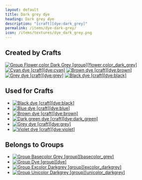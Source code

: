 ```yaml
---
layout: default
title: Dark grey dye
heading: Dark grey dye
description: "[craft][dye:dark_grey]"
permalink: /items/dye-dark-grey/
icon: /items/textures/dye_dark_grey.png
---
```



## Created by Crafts

<div class="craft">
    <div>
        <span><a href="{{site.baseurl}}/items/group-flower,color-dark-grey/"><img src="{{site.baseurl}}/assets/img/items/group.png" data-toggle="tooltip" title="Group Flower,color Dark Grey [group][flower,color_dark_grey]"></a></span>
        <span></span>
        <span></span>
    </div>
    <div>
        <span></span>
        <span></span>
        <span></span>
    </div>
    <div>
        <span></span>
        <span></span>
        <span></span>
    </div>
</div>

<div class="craft">
    <div>
        <span><a href="{{site.baseurl}}/items/dye-cyan/"><img src="{{site.baseurl}}/assets/img/items/textures/dye_cyan.png" data-toggle="tooltip" title="Cyan dye [craft][dye:cyan]"></a></span>
        <span><a href="{{site.baseurl}}/items/dye-brown/"><img src="{{site.baseurl}}/assets/img/items/textures/dye_brown.png" data-toggle="tooltip" title="Brown dye [craft][dye:brown]"></a></span>
        <span></span>
    </div>
    <div>
        <span></span>
        <span></span>
        <span></span>
    </div>
    <div>
        <span></span>
        <span></span>
        <span></span>
    </div>
</div>

<div class="craft">
    <div>
        <span><a href="{{site.baseurl}}/items/dye-grey/"><img src="{{site.baseurl}}/assets/img/items/textures/dye_grey.png" data-toggle="tooltip" title="Grey dye [craft][dye:grey]"></a></span>
        <span><a href="{{site.baseurl}}/items/dye-black/"><img src="{{site.baseurl}}/assets/img/items/textures/dye_black.png" data-toggle="tooltip" title="Black dye [craft][dye:black]"></a></span>
        <span></span>
    </div>
    <div>
        <span></span>
        <span></span>
        <span></span>
    </div>
    <div>
        <span></span>
        <span></span>
        <span></span>
    </div>
</div>


## Used for Crafts

<ul class="list-items">
    <li><a href="{{site.baseurl}}/items/dye-black/"><img src="{{site.baseurl}}/assets/img/items/textures/dye_black.png" data-toggle="tooltip" title="Black dye [craft][dye:black]"></a></li>
    <li><a href="{{site.baseurl}}/items/dye-blue/"><img src="{{site.baseurl}}/assets/img/items/textures/dye_blue.png" data-toggle="tooltip" title="Blue dye [craft][dye:blue]"></a></li>
    <li><a href="{{site.baseurl}}/items/dye-brown/"><img src="{{site.baseurl}}/assets/img/items/textures/dye_brown.png" data-toggle="tooltip" title="Brown dye [craft][dye:brown]"></a></li>
    <li><a href="{{site.baseurl}}/items/dye-dark-green/"><img src="{{site.baseurl}}/assets/img/items/textures/dye_dark_green.png" data-toggle="tooltip" title="Dark green dye [craft][dye:dark_green]"></a></li>
    <li><a href="{{site.baseurl}}/items/dye-grey/"><img src="{{site.baseurl}}/assets/img/items/textures/dye_grey.png" data-toggle="tooltip" title="Grey dye [craft][dye:grey]"></a></li>
    <li><a href="{{site.baseurl}}/items/dye-violet/"><img src="{{site.baseurl}}/assets/img/items/textures/dye_violet.png" data-toggle="tooltip" title="Violet dye [craft][dye:violet]"></a></li>
</ul>


## Belongs to Groups

<ul class="list-items">
    <li><a href="{{site.baseurl}}/items/group-basecolor-grey/"><img src="{{site.baseurl}}/assets/img/items/textures/dye_dark_grey.png" data-toggle="tooltip" title="Group Basecolor Grey [group][basecolor_grey]"></a></li>
    <li><a href="{{site.baseurl}}/items/group-dye/"><img src="{{site.baseurl}}/assets/img/items/textures/dye_black.png" data-toggle="tooltip" title="Group Dye [group][dye]"></a></li>
    <li><a href="{{site.baseurl}}/items/group-excolor-darkgrey/"><img src="{{site.baseurl}}/assets/img/items/textures/dye_dark_grey.png" data-toggle="tooltip" title="Group Excolor Darkgrey [group][excolor_darkgrey]"></a></li>
    <li><a href="{{site.baseurl}}/items/group-unicolor-darkgrey/"><img src="{{site.baseurl}}/assets/img/items/textures/dye_dark_grey.png" data-toggle="tooltip" title="Group Unicolor Darkgrey [group][unicolor_darkgrey]"></a></li>
</ul>
